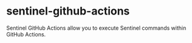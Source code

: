 # sentinel-github-actions
Sentinel GitHub Actions allow you to execute Sentinel commands within GitHub Actions.
